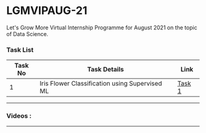 # LGMVIPAUG-21
Let's Grow More Virtual Internship Programme for August 2021 on the topic of Data Science.


### Task List

| Task No | Task Details | Link | 
|---------|--------------|------|
| 1 | Iris Flower Classification using Supervised ML | [Task 1](https://github.com/MainakRepositor/LGMVIPAUG-21/blob/master/Iris_Classification_Supervised_ML.ipynb) | 

<hr>


### Videos : 

<hr>


  


